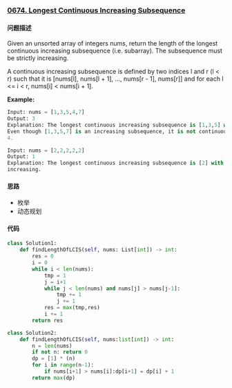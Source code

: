 ### [0674. Longest Continuous Increasing Subsequence](https://leetcode-cn.com/problems/miao/)

#### 问题描述
Given an unsorted array of integers nums, return the length of the longest continuous increasing subsequence (i.e. subarray). The subsequence must be strictly increasing.

A continuous increasing subsequence is defined by two indices l and r (l < r) such that it is [nums[l], nums[l + 1], ..., nums[r - 1], nums[r]] and for each l <= i < r, nums[i] < nums[i + 1].

**Example:**
```python
Input: nums = [1,3,5,4,7]
Output: 3
Explanation: The longest continuous increasing subsequence is [1,3,5] with length 3.
Even though [1,3,5,7] is an increasing subsequence, it is not continuous as elements 5 and 7 are separated by element
4.
```
```python
Input: nums = [2,2,2,2,2]
Output: 1
Explanation: The longest continuous increasing subsequence is [2] with length 1. Note that it must be strictly
increasing.
```

#### 思路
- 枚举
- 动态规划

#### 代码

```python
class Solution1:
    def findLengthOfLCIS(self, nums: List[int]) -> int:
        res = 0
        i = 0
        while i < len(nums):
            tmp = 1
            j = i+1
            while j < len(nums) and nums[j] > nums[j-1]:
                tmp += 1
                j += 1
            res = max(tmp,res)
            i += 1
        return res
```
```python
class Solution2:
    def findLengthOfLCIS(self, nums:list[int]) -> int:
        n = len(nums)
        if not n: return 0
        dp = [1] * (n)
        for i in range(n-1):
            if nums[i+1] > nums[i]:dp[i+1] = dp[i] + 1
        return max(dp)
```